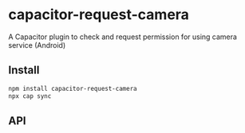 # capacitor-request-camera

A Capacitor plugin to check and request permission for using camera service (Android)

## Install

```bash
npm install capacitor-request-camera
npx cap sync
```

## API

<docgen-index></docgen-index>

<docgen-api>
<!-- run docgen to generate docs from the source -->
<!-- More info: https://github.com/ionic-team/capacitor-docgen -->
</docgen-api>
